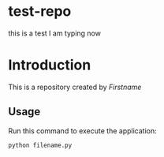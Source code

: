 # test-repo
this is a test
I am typing now
# Introduction

This is a repository created by *Firstname*

## Usage

Run this command to execute the application:

`python filename.py`
